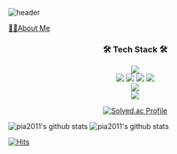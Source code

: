 ![header](https://capsule-render.vercel.app/api?type=slice&color=gradient&text=%20GyuSeongKim%20%20&height=200&fontSize=100)


[🙋‍♂️About Me](https://tree-shrine-d63.notion.site/Who-Am-I-d912816a43b74d46b27882c3dccfba8c)

<h3 align="center">🛠 Tech Stack 🛠</h3>
<div align=center> 

  <img src="https://img.shields.io/badge/java-007396?style=for-the-badge&logo=java&logoColor=white"> 
  <br>
  
  <!--DB-->
  <img src="https://img.shields.io/badge/mysql-4479A1?style=for-the-badge&logo=mysql&logoColor=white">
  <img src="https://img.shields.io/badge/jpa-6DB33F?style=for-the-badge&logo=spring&logoColor=white">
  <img src="https://img.shields.io/badge/springdatajpa-6DB33F?style=for-the-badge&logo=spring&logoColor=white">
  <img src="https://img.shields.io/badge/querydsl-6DB33F?style=for-the-badge&logo=spring&logoColor=white">
  <br>


  <img src="https://img.shields.io/badge/springboot-6DB33F?style=for-the-badge&logo=spring&logoColor=white"> 
  
  <br>
  
  <img src="https://img.shields.io/badge/github-181717?style=for-the-badge&logo=github&logoColor=white">
  <br>

  [![Solved.ac Profile](http://mazassumnida.wtf/api/v2/generate_badge?boj=pia2011)](https://solved.ac/pia2011/)
</div>


![pia2011's github stats](https://github-readme-stats.vercel.app/api?username=pia2011&show_icons=true)
![pia2011's github stats](https://github-readme-stats.vercel.app/api/top-langs/?username=pia2011&show_icons=true&hide_border=true&title_color=004386&icon_color=004386&layout=compact)

[![Hits](https://hits.seeyoufarm.com/api/count/incr/badge.svg?url=https%3A%2F%2Fgithub.com%2Fpia2011&count_bg=%2379C83D&title_bg=%23555555&icon=&icon_color=%23E7E7E7&title=hits&edge_flat=false)](https://hits.seeyoufarm.com)

<!--
**pia2011/pia2011** is a ✨ _special_ ✨ repository because its `README.md` (this file) appears on your GitHub profile.

Here are some ideas to get you started:

- 🔭 I’m currently working on ...
- 🌱 I’m currently learning ...
- 👯 I’m looking to collaborate on ...
- 🤔 I’m looking for help with ...
- 💬 Ask me about ...
- 📫 How to reach me: ...
- 😄 Pronouns: ...
- ⚡ Fun fact: ...
-->
